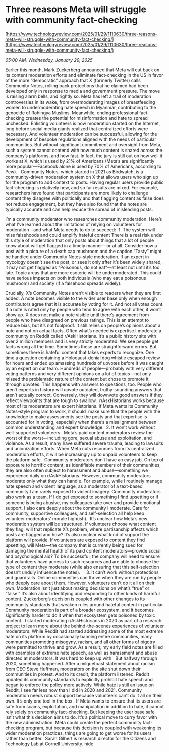 # Three reasons Meta will struggle with community fact-checking

[https://www.technologyreview.com/2025/01/29/1110630/three-reasons-meta-will-struggle-with-community-fact-checking/](https://www.technologyreview.com/2025/01/29/1110630/three-reasons-meta-will-struggle-with-community-fact-checking/)

*05:00 AM, Wednesday, January 29, 2025*

Earlier this month, Mark Zuckerberg announced that Meta will cut back on its content moderation efforts and eliminate fact-checking in the US in favor of the more “democratic” approach that X (formerly Twitter) calls Community Notes, rolling back protections that he claimed had been developed only in response to media and government pressure. The move is raising alarm bells, and rightly so. Meta has left a trail of moderation controversies in its wake, from overmoderating images of breastfeeding women to undermoderating hate speech in Myanmar, contributing to the genocide of Rohingya Muslims. Meanwhile, ending professional fact-checking creates the potential for misinformation and hate to spread unchecked.  Enlisting volunteers is how moderation started on the Internet, long before social media giants realized that centralized efforts were necessary. And volunteer moderation can be successful, allowing for the development of bespoke regulations aligned with the needs of particular communities. But without significant commitment and oversight from Meta, such a system cannot contend with how much content is shared across the company’s platforms, and how fast. In fact, the jury is still out on how well it works at X, which is used by 21% of Americans (Meta’s are significantly more popular—Facebook alone is used by 70% of Americans, according to Pew).   Community Notes, which started in 2021 as Birdwatch, is a community-driven moderation system on X that allows users who sign up for the program to add context to posts. Having regular users provide public fact-checking is relatively new, and so far results are mixed. For example, researchers have found that participants are more likely to challenge content they disagree with politically and that flagging content as false does not reduce engagement, but they have also found that the notes are typically accurate and can help reduce the spread of misleading posts.

I’m a community moderator who researches community moderation. Here’s what I’ve learned about the limitations of relying on volunteers for moderation—and what Meta needs to do to succeed:  1. The system will miss falsehoods and could amplify hateful content There is a real risk under this style of moderation that only posts about things that a lot of people know about will get flagged in a timely manner—or at all. Consider how a post with a picture of a death cap mushroom and the caption “Tasty” might be handled under Community Notes–style moderation. If an expert in mycology doesn’t see the post, or sees it only after it’s been widely shared, it may not get flagged as “Poisonous, do not eat”—at least not until it’s too late. Topic areas that are more esoteric will be undermoderated. This could have serious impacts on both individuals (who may eat a poisonous mushroom) and society (if a falsehood spreads widely).

Crucially, X’s Community Notes aren’t visible to readers when they are first added. A note becomes visible to the wider user base only when enough contributors agree that it is accurate by voting for it. And not all votes count. If a note is rated only by people who tend to agree with each other, it won’t show up. X does not make a note visible until there’s agreement from people who have disagreed on previous ratings. This is an attempt to reduce bias, but it’s not foolproof. It still relies on people’s opinions about a note and not on actual facts. Often what’s needed is expertise.I moderate a community on Reddit called r/AskHistorians. It’s a public history site with over 2 million members and is very strictly moderated. We see people get facts wrong all the time. Sometimes these are straightforward errors. But sometimes there is hateful content that takes experts to recognize. One time a question containing a Holocaust-denial dog whistle escaped review for hours and ended up amassing hundreds of upvotes before it was caught by an expert on our team. Hundreds of people—probably with very different voting patterns and very different opinions on a lot of topics—not only missed the problematic nature of the content but chose to promote it through upvotes. This happens with answers to questions, too. People who aren’t experts in history will upvote outdated, truthy-sounding answers that aren’t actually correct. Conversely, they will downvote good answers if they reflect viewpoints that are tough to swallow.  r/AskHistorians works because most of its moderators are expert historians. If Meta wants its Community Notes–style program to work, it should  make sure that the people with the knowledge to make assessments see the posts and that expertise is accounted for in voting, especially when there’s a misalignment between common understanding and expert knowledge.  2. It won’t work without well-supported volunteers   Meta’s paid content moderators review the worst of the worst—including gore, sexual abuse and exploitation, and violence. As a result, many have suffered severe trauma, leading to lawsuits and unionization efforts. When Meta cuts resources from its centralized moderation efforts, it will be increasingly up to unpaid volunteers to keep the platform safe.  Community moderators don’t have an easy job. On top of exposure to horrific content, as identifiable members of their communities, they are also often subject to harassment and abuse—something we experience daily on r/AskHistorians. However, community moderators moderate only what they can handle. For example, while I routinely manage hate speech and violent language, as a moderator of a text-based community I am rarely exposed to violent imagery. Community moderators also work as a team. If I do get exposed to something I find upsetting or if someone is being abusive, my colleagues take over and provide emotional support. I also care deeply about the community I moderate. Care for community, supportive colleagues, and self-selection all help keep volunteer moderators’ morale high(ish).  It’s unclear how Meta’s new moderation system will be structured. If volunteers choose what content they flag, will that replicate X’s problem, where partisanship affects which posts are flagged and how? It’s also unclear what kind of support the platform will provide. If volunteers are exposed to content they find upsetting, will Meta—the company that is currently being sued for damaging the mental health of its paid content moderators—provide social and psychological aid? To be successful, the company will need to ensure that volunteers have access to such resources and are able to choose the type of content they moderate (while also ensuring that this self-selection doesn’t unduly influence the notes).     3. It can’t work without protections and guardrails  Online communities can thrive when they are run by people who deeply care about them. However, volunteers can’t do it all on their own. Moderation isn’t just about making decisions on what’s “true” or “false.” It’s also about identifying and responding to other kinds of harmful content. Zuckerberg’s decision is coupled with other changes to its community standards that weaken rules around hateful content in particular. Community moderation is part of a broader ecosystem, and it becomes significantly harder to do it when that ecosystem gets poisoned by toxic content.  I started moderating r/AskHistorians in 2020 as part of a research project to learn more about the behind-the-scenes experiences of volunteer moderators. While Reddit had started addressing some of the most extreme hate on its platform by occasionally banning entire communities, many communities promoting misogyny, racism, and all other forms of bigotry were permitted to thrive and grow. As a result, my early field notes are filled with examples of extreme hate speech, as well as harassment and abuse directed at moderators. It was hard to keep up with.  But halfway through 2020, something happened. After a milquetoast statement about racism from CEO Steve Huffman, moderators on the site shut down their communities in protest. And to its credit, the platform listened. Reddit updated its community standards to explicitly prohibit hate speech and began to enforce the policy more actively. While hate is still an issue on Reddit, I see far less now than I did in 2020 and 2021. Community moderation needs robust support because volunteers can’t do it all on their own. It’s only one tool in the box.  If Meta wants to ensure that its users are safe from scams, exploitation, and manipulation in addition to hate, it cannot rely solely on community fact-checking. But keeping the user base safe isn’t what this decision aims to do. It’s a political move to curry favor with the new administration. Meta could create the perfect community fact-checking program, but because this decision is coupled with weakening its wider moderation practices, things are going to get worse for its users rather than better.  Sarah Gilbert is research director for the Citizens and Technology Lab at Cornell University. hide

